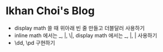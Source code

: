 # Ikhan Choi's Blog



- display math 쓸 때 위아래 빈 줄 만들고 더블달러 사용하기
- inline math 에서는 \_, \|, \\|, display math 에서는 _, |, \| 사용하기
- \dd, \pd 구현하기